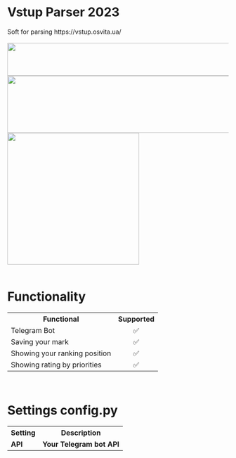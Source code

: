 <h1>Vstup Parser 2023</h1>
Soft for parsing https://vstup.osvita.ua/
<br>
<br>
<img src="https://github.com/user-attachments/assets/4be635c1-3a61-4dac-99ba-ef1455a0942a" width="700" height="75">
<img src="https://github.com/user-attachments/assets/43beb3f0-28ff-49cd-bf8f-68cf80b9a91a" width="750" height="130">
<img src="https://github.com/user-attachments/assets/4b752cd4-249b-4fca-ba5c-2dba625433bb" width="300" height="300">





<br>
<br>
<h1>Functionality</h1>
<table>
  <tr>
    <th>Functional</th>
    <th>Supported</th>
  </tr>
  <tr>
    <td>Telegram Bot</td>
    <td align="center">✅</td>
  </tr>
  <tr>
    <td>Saving your mark</td>
    <td align="center">✅</td>
  </tr>
  <tr>
    <td>Showing your ranking position</td>
    <td align="center">✅</td>
  </tr>
  <tr>
    <td>Showing rating by priorities</td>
    <td align="center">✅</td>
  </tr>
</table>
<br>
<h1>Settings config.py</h1>
<table>
  <tr>
    <th>Setting</th>
    <th>Description</th>
  </tr>
  <tr>
    <td><b>API</b></td>
    <td><b>Your Telegram bot API</b></td>
  </tr>
 
</table>
